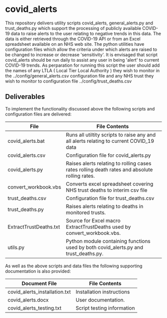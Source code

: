# covid_alerts

This repository delivers utility scripts covid_alerts, general_alerts.py and trust_deaths.py which support
the processing of publicly available COVID-19 data to raise alerts to the user relating to negative trends
in this data. The data is either retrieved through the COVID-19 API or from an Excel spreadsheet available
on an NHS web site. The python utilities have configuration files which allow the criteria under which alerts
are raised to be changed to increase or decrease 'sensitivity'. It is envisaged that script covid_alerts should
be run daily to assist any user in being 'alert' to current COVID-19 trends.  As perparation for running this script
the user should add the names of any LTLA ( Local Tier Local Authority ) they wish to monitor in the 
../config/general_alerts.csv configuration file and any NHS trust they wish to monitor to configuration file
../config/trust_deaths.csv

Deliverables
------------
To implement the functionality discussed above the following scripts and configuration files are delivered:

File | File Contents
------------- | -------------
covid_alerts.bat | Runs all utiltity scripts to raise any and all alerts relating to current COVID_19 data
covid_alerts.csv | Configuration file for covid_alerts.py
covid_alerts.py | Raises alerts relating to rolling cases rates rolling death rates and absolute rolling rates.
convert_workbook.vbs | Converts excel spreadsheet covering NHS trust deaths to interim csv file 
trust_deaths.csv | Configuration file for trust_deaths.csv
trust_deaths.py | Raises alerts relating to deaths in monitored trusts.
ExtractTrustDeaths.txt | Source for Excel macro ExtractTrustDeaths used by convert_workbook.vbs. 
utils.py | Python module containing functions used by both covid_alerts.py and trust_deaths.py. 

As well as the above scripts and data files the following supporting documentation is also provided:

Document File | File Contents
------------- | -------------
covid_alerts_installation.txt | Installation instructions
covid_alerts.docx | User documentation.
covid_alerts_testing.txt | Script testing information